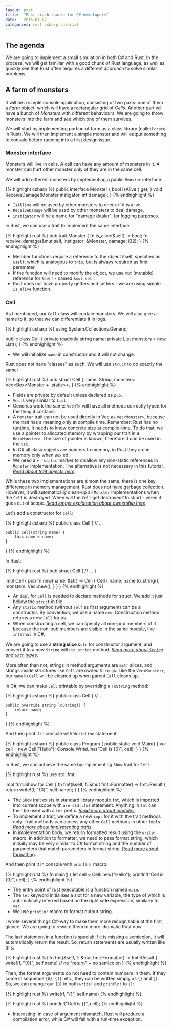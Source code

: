 ```yaml
---
layout: post
title:  "Rust crash course for C# developers"
date:   2015-01-07
categories: rust csharp tutorial
---
```


## The agenda

We are going to implement a small simulation in both C# and Rust.
In the process, we will get familiar with a good chunk of Rust
language, as well as quickly see that Rust often requires
a different approach to solve similar problems.

## A farm of monsters

It will be a simple console application, consisting
of two parts: one of them a _Farm_ object, which will
have a rectangular grid of _Cells_. Another part will have a bunch
of _Monsters_ with different behaviours. We are going to throw
monsters into the farm and see which one of them survives.

We will start by implementing portion of farm as a class library
(called `crate` in Rust). We will then implement a simple monster
and will output something to console before running into a first
design issue.

### Monster interface

Monsters will live in cells. A cell can have any amount of
monsters in it. A monster can hurt other monster only of they
are in the same cell.

We will add different monsters by implementing a public `Monster`
interface.

{% highlight csharp %}
public interface Monster {
    bool IsAlive { get; }
    void ReceiveDamage(Monster instigator, int damage);
}
{% endhighlight %}

- `IsAllive` will be used by other monsters to check if it is alive.
- `ReceiveDamage` will be used by other monsters to deal damage.
- `instigator` will be a name for "damage dealer", for logging purposes.

In Rust, we can use a trait to implement the same interface:

{% highlight rust %}
pub trait Monster {
    fn is_alive(&self) -> bool;
    fn receive_damage(&mut self, instigator: &Monster, damage: i32);
}
{% endhighlight %}

- Member functions require a reference to the object itself, specified as
`&self`, which is analogous to `this`, but is always required as first parameter.
- If the function will need to modify the object, we use `mut` (mutable)
reference for `&self` - named `&mut self`.
- Rust does not have property getters and setters - we are using simple `is_alive` function.

### Cell

As I mentioned, our `Cell` class will contain monsters. We will also
give a name to it, so that we can differentiate it in logs.

{% highlight csharp %}
using System.Collections.Generic;

public class Cell {
    private readonly string name;
    private List<Monster> monsters = new List<Monster>();
}
{% endhighlight %}

- We will initialize `name` in constructor and it will not change.

Rust does not have "classes" as such. We will use `struct` to do
exactly the same:

{% highlight rust %}
pub struct Cell {
    name: String,
    monsters: Vec<Box<Monster + 'static>>,
}
{% endhighlight %}

- Fields are private by default unless declared as `pub`.
- `Vec` is very similar to `List`.
- Generics work the same: `Vec<T>` will have all methods correctly
typed for the thing it contains.
- A `Monster` trait can not be used directly in Vec as `Vec<Monster>`,
because the trait has a meaning only at compile time. Remember: Rust
has no runtime, it needs to know concrete size at compile-time. To
do that, we use a pointer to allocated memory by wrapping our trait
in a `Box<Monster>`. The size of pointer is known, therefore it
can be used in the `Vec`.
- In C# all class objects are pointers to memory, in Rust
they are in memory only when `Box`'ed.
- We need a `+ 'static` marker to disallow any non-static references
in `Monster` implementation. The alternative is not necessary in this tutorial. _[Read about trait objects here][trait-objects]_.

While these two implementations are almost the same, there is one
key difference in memory management. Rust does not have garbage
collection. However, it will automatically clean-up all `Monster`
implementations when the `Cell` is destroyed. When will the `Cell`
get destroyed? In short - when it goes out of scope. _[Read longer
explanation about ownership here][ownership]_.

Let's add a constructor for `Cell`:

{% highlight csharp %}
public class Cell {
    // ...

    public Cell(string name) {
        this.name = name;
    }
}
{% endhighlight %}

In Rust:

{% highlight rust %}
pub struct Cell {
    // ...
}

impl Cell {
    pub fn new(name: &str) -> Cell {
        Cell {
            name: name.to_string(),
            monsters: Vec::new(),
        }
    }
}
{% endhighlight %}

- An `impl` for `Cell` is needed to declare methods for struct. We add it just bellow the `struct` in file.
- Any `static` method (without `self` as first argument) can be a
constructor. By convention, we use a name `new`. Construction method
returns a new `Cell` for us.
- When constructing a cell, we can specify all non-pub members of it
because the non-pub members are visible in the same module,
like `internal` in C#.

We are going to use a __string slice__ `&str` for constructor argument,
and convert it to a new `String` with `to_string` method.
_[Read more about `String` and `&str` types][strings-and-slices]_.

More often than not, strings in method arguments are `&str` slices, and
strings inside structures like `Cell` are owned `String`s. Like the
`Vec<Monster>`, our `name` in `Cell` will be cleaned up when
parent `Cell` cleans up.

In C#, we can make `Cell` printable by overriding a `ToString` method:

{% highlight csharp %}
public class Cell {
    // ...

    public override string ToString() {
        return name;
    }
}
{% endhighlight %}

And then print it in console with `WriteLine` statement:

{% highlight csharp %}
public class Program
{
    public static void Main()
    {
        var cell = new Cell("Hello");
        Console.WriteLine("Cell is {0}", cell);
    }
}
{% endhighlight %}

In Rust, we can achieve the same by implementing `Show`
trait for `Cell`:

{% highlight rust %}
use std::fmt;

impl fmt::Show for Cell {
    fn fmt(&self, f: &mut fmt::Formatter) -> fmt::Result {
        return write!(f, "{0}", self.name);
    }
}
{% endhighlight %}

- The `Show` trait exists in standard library module `fmt`, which
is imported into current scope with `use std::fmt` statement. Anything
in `fmt` can then be used with a `fmt` prefix.
_[Read more about modules][modules]_.
- To implement a trait, we define a new `impl` for it with the trait
methods only. Trait methods can access any other `Cell` methods in
other `impl`s. _[Read more about implementing traits][implementing-traits]_.
- In implementation body, we return formatted result using the
`write!` macro. In addition to formatter, we need to pass
format string, which initially may be very similar to C# format
string and the number of parameters that match parameters in format
string. [Read more about formatting][string-formatting].

And then print it in console with `println!` macro:

{% highlight rust %}
fn main() {
    let cell = Cell::new("Hello");
    println!("Cell is {0}", cell);
}
{% endhighlight %}

- The entry point of rust executable is a function named `main`.
- The `let` keyword initialises a slot for a new variable, the type of which is automatically inferred based on the right side expression,
similarly to `var`.
- We use `println!` macro to format output string.

I wrote several things C#-way to make them more recognisable at
the first glance. We are going to rewrite them in more idiomatic
Rust now.

The last statement in a function is special: if it is missing
a semicolon, it will automatically return the result. So,
return statements are usually written like this:

{% highlight rust %}
fn fmt(&self, f: &mut fmt::Formatter) -> fmt::Result {
    write!(f, "{0}", self.name) // no "return" + no semicolon
}
{% endhighlight %}

Then, the format arguments do not need to contain numbers in them.
If they come in sequence `{0}`, `{1}`, etc., they can be written
simply as `{}` and `{}`. So, we can change our `{0}` in both
`write!` and `println!` to `{}`:

{% highlight rust %}
write!(f, "{}", self.name)
{% endhighlight %}

{% highlight rust %}
println!("Cell is {}", cell);
{% endhighlight %}

- Interesting: in case of argument mismatch, Rust will produce a
compilation error, while C# will fail with a run-time exception.

[reddit-post-about-abstract-class]: http://www.reddit.com/r/rust/comments/29ywdu/what_you_dont_love_about_rust/ciq4m20
[string-formatting]: http://doc.rust-lang.org/std/fmt/
[modules]: /todo
[implementing-traits]: /todo
[strings-and-slices]: /rust/csharp/tutorial/2015/01/06/rust-reference-for-csharp-developers.html#strings-and-string-slices
[trait-objects]: /todo
[ownership]: /todo

